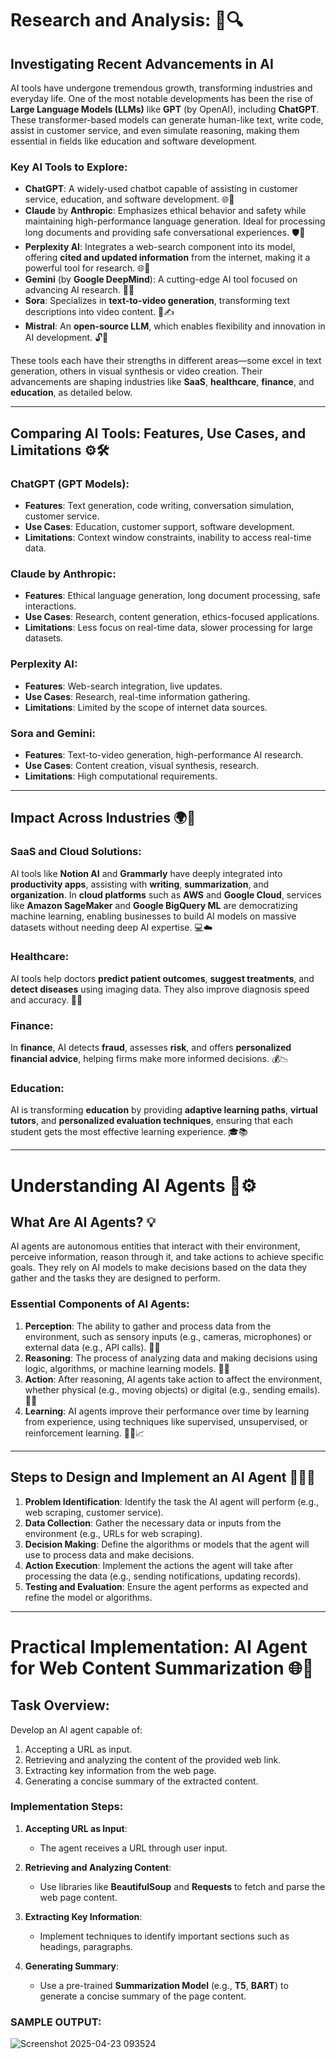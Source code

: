 # Research and Analysis: 🚀🔍

## Investigating Recent Advancements in AI

AI tools have undergone tremendous growth, transforming industries and everyday life. One of the most notable developments has been the rise of **Large Language Models (LLMs)** like **GPT** (by OpenAI), including **ChatGPT**. These transformer-based models can generate human-like text, write code, assist in customer service, and even simulate reasoning, making them essential in fields like education and software development.

### Key AI Tools to Explore:

- **ChatGPT**: A widely-used chatbot capable of assisting in customer service, education, and software development. 🌐💬
- **Claude** by **Anthropic**: Emphasizes ethical behavior and safety while maintaining high-performance language generation. Ideal for processing long documents and providing safe conversational experiences. 🛡️📄
- **Perplexity AI**: Integrates a web-search component into its model, offering **cited and updated information** from the internet, making it a powerful tool for research. 🌐🔎
- **Gemini** (by **Google DeepMind**): A cutting-edge AI tool focused on advancing AI research. 🤖🔬
- **Sora**: Specializes in **text-to-video generation**, transforming text descriptions into video content. 🎥✍️
- **Mistral**: An **open-source LLM**, which enables flexibility and innovation in AI development. 🔓📖

These tools each have their strengths in different areas—some excel in text generation, others in visual synthesis or video creation. Their advancements are shaping industries like **SaaS**, **healthcare**, **finance**, and **education**, as detailed below.

---

## Comparing AI Tools: Features, Use Cases, and Limitations ⚙️🛠️

### **ChatGPT (GPT Models)**:
- **Features**: Text generation, code writing, conversation simulation, customer service.
- **Use Cases**: Education, customer support, software development.
- **Limitations**: Context window constraints, inability to access real-time data.

### **Claude by Anthropic**:
- **Features**: Ethical language generation, long document processing, safe interactions.
- **Use Cases**: Research, content generation, ethics-focused applications.
- **Limitations**: Less focus on real-time data, slower processing for large datasets.

### **Perplexity AI**:
- **Features**: Web-search integration, live updates.
- **Use Cases**: Research, real-time information gathering.
- **Limitations**: Limited by the scope of internet data sources.

### **Sora and Gemini**:
- **Features**: Text-to-video generation, high-performance AI research.
- **Use Cases**: Content creation, visual synthesis, research.
- **Limitations**: High computational requirements.

---

## Impact Across Industries 🌍💼

### **SaaS and Cloud Solutions**:
AI tools like **Notion AI** and **Grammarly** have deeply integrated into **productivity apps**, assisting with **writing**, **summarization**, and **organization**. In **cloud platforms** such as **AWS** and **Google Cloud**, services like **Amazon SageMaker** and **Google BigQuery ML** are democratizing machine learning, enabling businesses to build AI models on massive datasets without needing deep AI expertise. 💻☁️

### **Healthcare**:
AI tools help doctors **predict patient outcomes**, **suggest treatments**, and **detect diseases** using imaging data. They also improve diagnosis speed and accuracy. 🏥🔬

### **Finance**:
In **finance**, AI detects **fraud**, assesses **risk**, and offers **personalized financial advice**, helping firms make more informed decisions. 💰📉

### **Education**:
AI is transforming **education** by providing **adaptive learning paths**, **virtual tutors**, and **personalized evaluation techniques**, ensuring that each student gets the most effective learning experience. 🎓📚

---

# Understanding AI Agents 🤖⚙️

## What Are AI Agents? 💡

AI agents are autonomous entities that interact with their environment, perceive information, reason through it, and take actions to achieve specific goals. They rely on AI models to make decisions based on the data they gather and the tasks they are designed to perform.

### **Essential Components of AI Agents**:

1. **Perception**: The ability to gather and process data from the environment, such as sensory inputs (e.g., cameras, microphones) or external data (e.g., API calls). 🧠👀
2. **Reasoning**: The process of analyzing data and making decisions using logic, algorithms, or machine learning models. 🧮💭
3. **Action**: After reasoning, AI agents take action to affect the environment, whether physical (e.g., moving objects) or digital (e.g., sending emails). 🎯🔧
4. **Learning**: AI agents improve their performance over time by learning from experience, using techniques like supervised, unsupervised, or reinforcement learning. 🧑‍🏫📈

---

## Steps to Design and Implement an AI Agent 👨‍💻🔧

1. **Problem Identification**: Identify the task the AI agent will perform (e.g., web scraping, customer service).
2. **Data Collection**: Gather the necessary data or inputs from the environment (e.g., URLs for web scraping).
3. **Decision Making**: Define the algorithms or models that the agent will use to process data and make decisions.
4. **Action Execution**: Implement the actions the agent will take after processing the data (e.g., sending notifications, updating records).
5. **Testing and Evaluation**: Ensure the agent performs as expected and refine the model or algorithms.

---

# Practical Implementation: AI Agent for Web Content Summarization 🌐📝

## Task Overview:

Develop an AI agent capable of:
1. Accepting a URL as input.
2. Retrieving and analyzing the content of the provided web link.
3. Extracting key information from the web page.
4. Generating a concise summary of the extracted content.

### **Implementation Steps**:

1. **Accepting URL as Input**:
   - The agent receives a URL through user input.

2. **Retrieving and Analyzing Content**:
   - Use libraries like **BeautifulSoup** and **Requests** to fetch and parse the web page content.

3. **Extracting Key Information**:
   - Implement techniques to identify important sections such as headings, paragraphs.

4. **Generating Summary**:
   - Use a pre-trained **Summarization Model** (e.g., **T5**, **BART**) to generate a concise summary of the page content.

### **SAMPLE OUTPUT**:
![Screenshot 2025-04-23 093524](https://github.com/user-attachments/assets/8f10a12b-b4f6-4f60-bea5-a1b26469559c)


